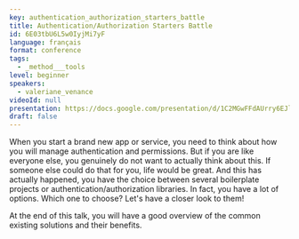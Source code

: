 ```yaml
---
key: authentication_authorization_starters_battle
title: Authentication/Authorization Starters Battle
id: 6E03tbU6L5w0IyjMi7yF
language: français
format: conference
tags:
  - _method___tools
level: beginner
speakers:
  - valeriane_venance
videoId: null
presentation: https://docs.google.com/presentation/d/1C2MGwFFdAUrry6EJl1Wdy_pKyjU0str9RB7US3Ta77Y/edit#slide=id.g5048a032ca_0_61
draft: false
---
```

When you start a brand new app or service, you need to think about how you will manage authentication and permissions. But if you are like everyone else, you genuinely do not want to actually think about this. If someone else could do that for you, life would be great. And this has actually happened, you have the choice between several boilerplate projects or authentication/authorization libraries. In fact, you have a lot of options. Which one to choose? Let's have a closer look to them!

At the end of this talk, you will have a good overview of the common existing solutions and their benefits.
